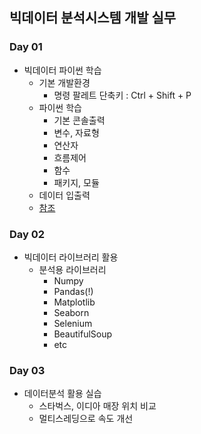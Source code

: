 ## 빅데이터 분석시스템 개발 실무

### Day 01
- 빅데이터 파이썬 학습
    - 기본 개발환경
        - 명령 팔레트 단축키 : Ctrl + Shift + P
    - 파이썬 학습
        - 기본 콘솔출력
        - 변수, 자료형
        - 연산자
        - 흐름제어
        - 함수
        - 패키지, 모듈
    - 데이터 입출력
    - [참조](https://youneedawiki.com/app/page/1wj2NxUqCgWYBlHSk0U1_q2EYDnFX6LwO?p=1wsnKDXabPNexd77rGhjdBLAgdFtMhF5s)

### Day 02
- 빅데이터 라이브러리 활용
    - 분석용 라이브러리
        - Numpy
        - Pandas(!)
        - Matplotlib
        - Seaborn
        - Selenium
        - BeautifulSoup
        - etc

### Day 03
- 데이터분석 활용 실습
    - 스타벅스, 이디아 매장 위치 비교
    - 멀티스레딩으로 속도 개선